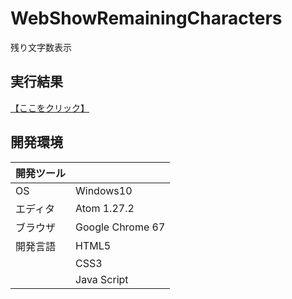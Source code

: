 # WebShowRemainingCharacters
残り文字数表示

## 実行結果
[【ここをクリック】](https://xekid78.github.io/WebShowRemainingCharacters/)

## 開発環境
| 開発ツール |  |
|:-|:-|
| OS | Windows10 |
| エディタ | Atom 1.27.2 |
| ブラウザ | Google Chrome 67 |
| 開発言語 | HTML5 |
| | CSS3 |
| | Java Script |
